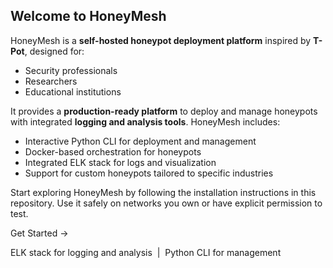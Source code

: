 <section class="welcome-section">
  <h1><strong>Welcome to HoneyMesh</strong></h1>

  <p>
    HoneyMesh is a <strong>self-hosted honeypot deployment platform</strong> inspired by <strong>T-Pot</strong>, designed for:
  </p>

  <ul class="welcome-list">
    <li>Security professionals</li>
    <li>Researchers</li>
    <li>Educational institutions</li>
  </ul>

  <p>
    It provides a <strong>production-ready platform</strong> to deploy and manage honeypots with integrated <strong>logging and analysis tools</strong>. HoneyMesh includes:
  </p>

  <ul class="welcome-list">
    <li>Interactive Python CLI for deployment and management</li>
    <li>Docker-based orchestration for honeypots</li>
    <li>Integrated ELK stack for logs and visualization</li>
    <li>Support for custom honeypots tailored to specific industries</li>
  </ul>

  <p>
    Start exploring HoneyMesh by following the installation instructions in this repository.  
    Use it safely on networks you own or have explicit permission to test.
  </p>

  <p>
    <a class="welcome-button" to ="docs/Insatllation Steps">Get Started →</a>
  </p>

  <p class="feature-tags">
    ELK stack for logging and analysis &nbsp;|&nbsp; Python CLI for management
  </p>
</section>




